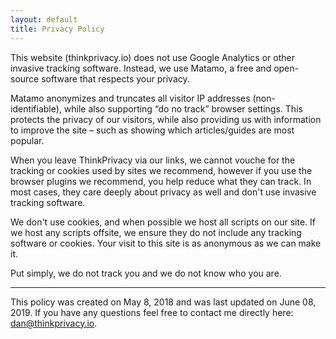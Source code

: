 ```yaml
---
layout: default
title: Privacy Policy
---
```


This website (thinkprivacy.io) does not use Google Analytics or other invasive tracking software. Instead, we use Matamo, a free and open-source software that respects your privacy.

Matamo anonymizes and truncates all visitor IP addresses (non-identifiable), while also supporting “do no track” browser settings. This protects the privacy of our visitors, while also providing us with information to improve the site – such as showing which articles/guides are most popular.

When you leave ThinkPrivacy via our links, we cannot vouche for the tracking or cookies used by sites we recommend, however if you use the browser plugins we recommend, you help reduce what they can track. In most cases, they care deeply about privacy as well and don't use invasive tracking software.

We don't use cookies, and when possible we host all scripts on our site. If we host any scripts offsite, we ensure they do not include any tracking software or cookies. Your visit to this site is as anonymous as we can make it.

Put simply, we do not track you and we do not know who you are.

***
 
This policy was created on May 8, 2018 and was last updated on June 08, 2019. If you have any questions feel free to contact me directly here: dan@thinkprivacy.io.


					
